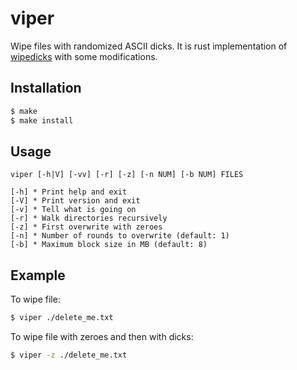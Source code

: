 # viper

Wipe files with randomized ASCII dicks. It is rust implementation of 
[wipedicks](https://github.com/Drewsif/wipedicks) with some modifications.

## Installation
```sh
$ make
$ make install
```

## Usage
```text
viper [-h|V] [-vv] [-r] [-z] [-n NUM] [-b NUM] FILES

[-h] * Print help and exit
[-V] * Print version and exit
[-v] * Tell what is going on
[-r] * Walk directories recursively
[-z] * First overwrite with zeroes
[-n] * Number of rounds to overwrite (default: 1)
[-b] * Maximum block size in MB (default: 8)
```

## Example

To wipe file:
```sh
$ viper ./delete_me.txt
```

To wipe file with zeroes and then with dicks:
```sh
$ viper -z ./delete_me.txt
```
